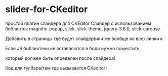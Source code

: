 # slider-for-CKeditor
простой плагин слайдера для CKEditor
Слайдер с использованием библиотек magnific-popup, slick, slick-theme, jquery-3.6.0, slick-carouse


Добавить в <Head> страницы где будет слайдер(или же вообще на все) линки к 
<link href="https://cdnjs.cloudflare.com/ajax/libs/magnific-popup.js/1.1.0/magnific-popup.min.css" rel="stylesheet" type="text/css" />
<link href="https://cdnjs.cloudflare.com/ajax/libs/slick-carousel/1.8.1/slick.min.css" rel="stylesheet" type="text/css" />
<link href="https://cdnjs.cloudflare.com/ajax/libs/slick-carousel/1.8.1/slick-theme.min.css" rel="stylesheet" type="text/css" />
Если JS библиотеки не вставляются  в боди нужно поместить

<script src="https://code.jquery.com/jquery-3.6.0.min.js"></script>
<script src="https://cdnjs.cloudflare.com/ajax/libs/slick-carousel/1.8.1/slick.min.js"></script>
<script src="https://cdnjs.cloudflare.com/ajax/libs/magnific-popup.js/1.1.0/jquery.magnific-popup.min.js"></script>
 который должен быть определен после слайдера!

Код для тулбара(там где вызывается CKeditor)
<script>
	(function(){
		var config = {
			extraPlugins: 'uploadimage,ofmeslider', // Добавьте сюда ofmeslider
			allowedContent: true,
			toolbar:  [
				// ... остальные элементы тулбара ...
				'/',
				{ name: 'insert', items: [ 'Image', 'Table', 'HorizontalRule', 'Smiley', 'SpecialChar', 'PageBreak', 'Iframe', 'OfmeSlider' ] }, // Добавьте 'OfmeSlider' в нужную группу
				// ... остальные элементы тулбара ...
			],
		};
		// остальная часть скрипта остается без изменений
	})();
</script>

